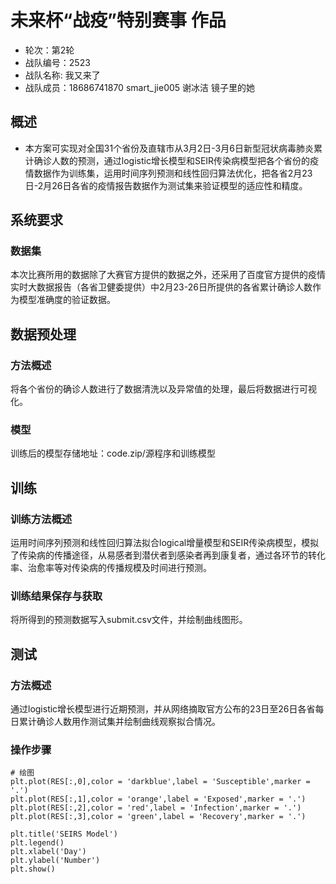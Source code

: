 

# 未来杯“战疫”特别赛事 作品

* 轮次：第2轮
* 战队编号：2523
* 战队名称: 我又来了
* 战队成员：18686741870  smart_jie005  谢冰洁  镜子里的她

## 概述

* 本方案可实现对全国31个省份及直辖市从3月2日-3月6日新型冠状病毒肺炎累计确诊人数的预测，通过logistic增长模型和SEIR传染病模型把各个省份的疫情数据作为训练集，运用时间序列预测和线性回归算法优化，把各省2月23日-2月26日各省的疫情报告数据作为测试集来验证模型的适应性和精度。


## 系统要求



### 数据集

本次比赛所用的数据除了大赛官方提供的数据之外，还采用了百度官方提供的疫情实时大数据报告（各省卫健委提供）中2月23-26日所提供的各省累计确诊人数作为模型准确度的验证数据。

## 数据预处理

### 方法概述
将各个省份的确诊人数进行了数据清洗以及异常值的处理，最后将数据进行可视化。


### 模型

训练后的模型存储地址：code.zip/源程序和训练模型


## 训练

### 训练方法概述

运用时间序列预测和线性回归算法拟合logical增量模型和SEIR传染病模型，模拟了传染病的传播途径，从易感者到潜伏者到感染者再到康复者，通过各环节的转化率、治愈率等对传染病的传播规模及时间进行预测。

### 训练结果保存与获取
将所得到的预测数据写入submit.csv文件，并绘制曲线图形。

## 测试

### 方法概述
通过logistic增长模型进行近期预测，并从网络摘取官方公布的23日至26日各省每日累计确诊人数用作测试集并绘制曲线观察拟合情况。

### 操作步骤
```
# 绘图
plt.plot(RES[:,0],color = 'darkblue',label = 'Susceptible',marker = '.')
plt.plot(RES[:,1],color = 'orange',label = 'Exposed',marker = '.')
plt.plot(RES[:,2],color = 'red',label = 'Infection',marker = '.')
plt.plot(RES[:,3],color = 'green',label = 'Recovery',marker = '.')

plt.title('SEIRS Model')
plt.legend()
plt.xlabel('Day')
plt.ylabel('Number')
plt.show()


```

